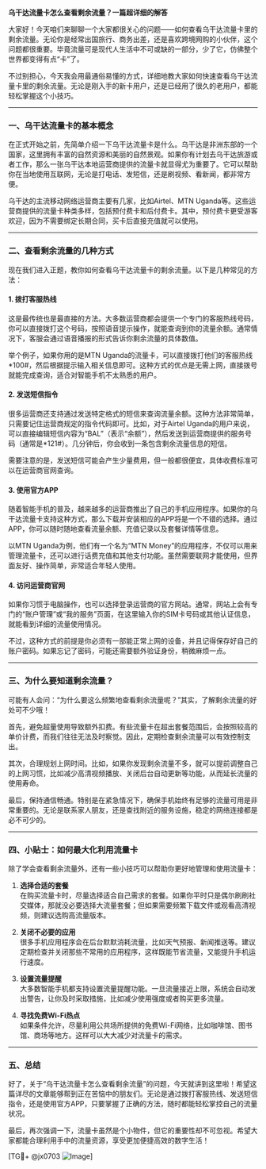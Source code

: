 **乌干达流量卡怎么查看剩余流量？一篇超详细的解答**

大家好！今天咱们来聊聊一个大家都很关心的问题——如何查看乌干达流量卡里的剩余流量。无论你是经常出国旅行、商务出差，还是喜欢跨境网购的小伙伴，这个问题都很重要。毕竟流量可是现代人生活中不可或缺的一部分，少了它，仿佛整个世界都变得有点“卡”了。

不过别担心，今天我会用最通俗易懂的方式，详细地教大家如何快速查看乌干达流量卡里的剩余流量。无论是刚入手的新卡用户，还是已经用了很久的老用户，都能轻松掌握这个小技巧。

---

### 一、乌干达流量卡的基本概念

在正式开始之前，先简单介绍一下乌干达流量卡是什么。乌干达是非洲东部的一个国家，这里拥有丰富的自然资源和美丽的自然景观。如果你有计划去乌干达旅游或者工作，那么一张乌干达本地运营商提供的流量卡就显得尤为重要了。它可以帮助你在当地使用互联网，无论是打电话、发短信，还是刷视频、看新闻，都非常方便。

乌干达的主流移动网络运营商主要有几家，比如Airtel、MTN Uganda等。这些运营商提供的流量卡种类多样，包括预付费卡和后付费卡。其中，预付费卡更受游客欢迎，因为不需要绑定长期合同，买卡后直接充值就可以使用。

---

### 二、查看剩余流量的几种方式

现在我们进入正题，教你如何查看乌干达流量卡的剩余流量。以下是几种常见的方法：

#### 1. **拨打客服热线**
这是最传统也是最直接的方法。大多数运营商都会提供一个专门的客服热线号码，你可以直接拨打这个号码，按照语音提示操作，就能查询到你的流量余额。通常情况下，客服会通过语音播报的形式告诉你剩余流量的具体数值。

举个例子，如果你用的是MTN Uganda的流量卡，可以直接拨打他们的客服热线 *100#，然后根据提示输入相关信息即可。这种方式的优点是无需上网，直接拨号就能完成查询，适合对智能手机不太熟悉的用户。

#### 2. **发送短信指令**
很多运营商还支持通过发送特定格式的短信来查询流量余额。这种方法非常简单，只需要记住运营商规定的指令代码即可。比如，对于Airtel Uganda的用户来说，可以直接编辑短信内容为“BAL”（表示“余额”），然后发送到运营商提供的服务号码（通常是*121#）。几分钟后，你会收到一条包含剩余流量信息的短信。

需要注意的是，发送短信可能会产生少量费用，但一般都很便宜，具体收费标准可以在运营商官网查询。

#### 3. **使用官方APP**
随着智能手机的普及，越来越多的运营商推出了自己的手机应用程序。如果你的乌干达流量卡支持这种方式，那么下载并安装相应的APP将是一个不错的选择。通过APP，你可以随时随地查看流量余额、充值记录以及套餐详情等信息。

以MTN Uganda为例，他们有一个名为“MTN Money”的应用程序，不仅可以用来管理流量卡，还可以进行话费充值和其他支付功能。虽然需要联网才能使用，但界面友好、操作简单，非常适合年轻人使用。

#### 4. **访问运营商官网**
如果你习惯于电脑操作，也可以选择登录运营商的官方网站。通常，网站上会有专门的“账户管理”或“我的服务”页面，在这里输入你的SIM卡号码或其他认证信息，就能看到详细的流量使用情况。

不过，这种方式的前提是你必须有一部能正常上网的设备，并且记得保存好自己的账户密码。如果忘记了密码，可能还需要额外验证身份，稍微麻烦一点。

---

### 三、为什么要知道剩余流量？

可能有人会问：“为什么要这么频繁地查看剩余流量呢？”其实，了解剩余流量的好处可不少哦！

首先，避免超量使用导致额外扣费。有些流量卡在超出套餐范围后，会按照较高的单价计费，而我们往往无法及时察觉。因此，定期检查剩余流量可以有效控制支出。

其次，合理规划上网时间。比如，如果你发现剩余流量不多，就可以提前调整自己的上网习惯，比如减少高清视频播放、关闭后台自动更新等功能，从而延长流量的使用寿命。

最后，保持通信畅通。特别是在紧急情况下，确保手机始终有足够的流量可用是非常重要的。无论是联系家人朋友，还是查找附近的服务设施，稳定的网络连接都是必不可少的。

---

### 四、小贴士：如何最大化利用流量卡

除了学会查看剩余流量外，还有一些小技巧可以帮助你更好地管理和使用流量卡：

1. **选择合适的套餐**  
   在购买流量卡时，尽量选择适合自己需求的套餐。如果你平时只是偶尔刷刷社交媒体，那就没必要选择大流量套餐；但如果需要频繁下载文件或观看高清视频，则建议选购高流量版本。

2. **关闭不必要的应用**  
   很多手机应用程序会在后台默默消耗流量，比如天气预报、新闻推送等。建议定期检查并关闭那些不常用的应用程序，这样既能节省流量，又能提升手机运行速度。

3. **设置流量提醒**  
   大多数智能手机都支持设置流量提醒功能。一旦流量接近上限，系统会自动发出警告，让你及时采取措施，比如减少使用强度或者购买更多流量。

4. **寻找免费Wi-Fi热点**  
   如果条件允许，尽量利用公共场所提供的免费Wi-Fi网络，比如咖啡馆、图书馆、商场等地方。这样可以大大减少对流量卡的需求。

---

### 五、总结

好了，关于“乌干达流量卡怎么查看剩余流量”的问题，今天就讲到这里啦！希望这篇详尽的文章能够帮到正在苦恼中的朋友们。无论是通过拨打客服热线、发送短信指令，还是使用官方APP，只要掌握了正确的方法，随时都能轻松掌控自己的流量状况。

最后，再次强调一下，流量卡虽然是个小物件，但它的重要性却不可忽视。希望大家都能合理利用手中的流量资源，享受更加便捷高效的数字生活！

[TG💪+ @jx0703 ![Image](https://github.com/user-attachments/assets/dbca1d08-cadb-493c-b0ec-ad6f7a83f270)]